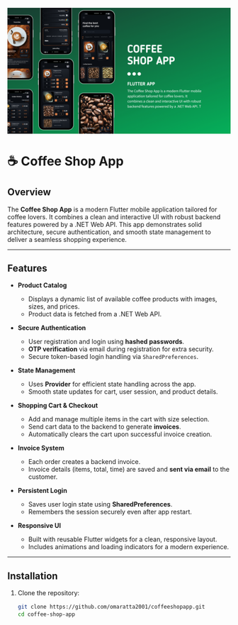 ![App Screenshot](Screenshoot/1.png)

# ☕ Coffee Shop App

## Overview  
The **Coffee Shop App** is a modern Flutter mobile application tailored for coffee lovers. It combines a clean and interactive UI with robust backend features powered by a .NET Web API. This app demonstrates solid architecture, secure authentication, and smooth state management to deliver a seamless shopping experience.

---

## Features

- **Product Catalog**
  - Displays a dynamic list of available coffee products with images, sizes, and prices.
  - Product data is fetched from a .NET Web API.

- **Secure Authentication**
  - User registration and login using **hashed passwords**.
  - **OTP verification** via email during registration for extra security.
  - Secure token-based login handling via `SharedPreferences`.

- **State Management**
  - Uses **Provider** for efficient state handling across the app.
  - Smooth state updates for cart, user session, and product details.

- **Shopping Cart & Checkout**
  - Add and manage multiple items in the cart with size selection.
  - Send cart data to the backend to generate **invoices**.
  - Automatically clears the cart upon successful invoice creation.

- **Invoice System**
  - Each order creates a backend invoice.
  - Invoice details (items, total, time) are saved and **sent via email** to the customer.

- **Persistent Login**
  - Saves user login state using **SharedPreferences**.
  - Remembers the session securely even after app restart.

- **Responsive UI**
  - Built with reusable Flutter widgets for a clean, responsive layout.
  - Includes animations and loading indicators for a modern experience.

---

## Installation

1. Clone the repository:
   ```bash
   git clone https://github.com/omaratta2001/coffeeshopapp.git
   cd coffee-shop-app
